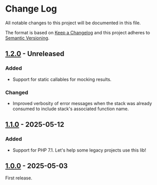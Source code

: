 # Change Log

All notable changes to this project will be documented in this file.

The format is based on [Keep a Changelog](http://keepachangelog.com/)
and this project adheres to [Semantic Versioning](http://semver.org/).

## [1.2.0] - Unreleased

### Added

- Support for static callables for mocking results.

### Changed

- Improved verbosity of error messages when the stack was already consumed to include stack's associated function name.

## [1.1.0] - 2025-05-12

### Added

- Support for PHP 7.1. Let's help some legacy projects use this lib!

## [1.0.0] - 2025-05-03

First release.

[1.2.0]: https://github.com/filisko/testable-phpfunctions/compare/v1.1.0...v1.2.0
[1.1.0]: https://github.com/filisko/testable-phpfunctions/compare/v1.0.0...v1.1.0
[1.0.0]: https://github.com/filisko/testable-phpfunctions/releases/tag/v1.0.0
